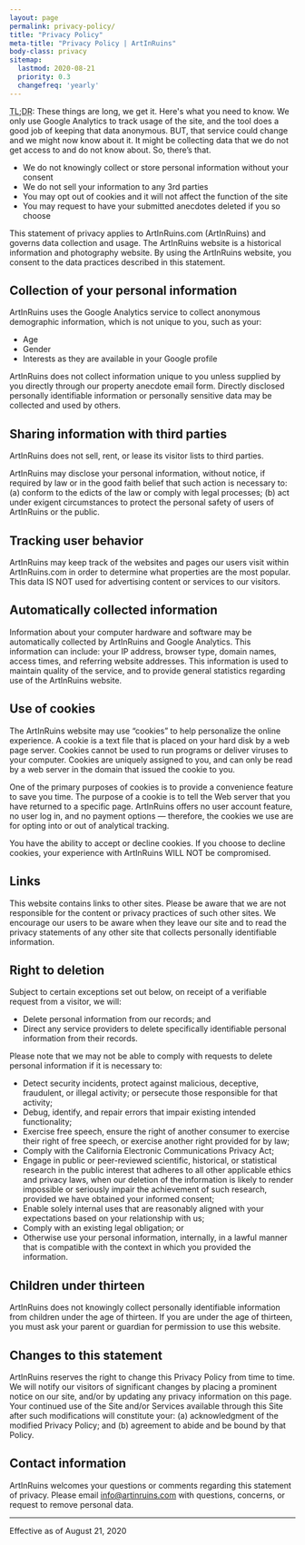 ```yaml
---
layout: page
permalink: privacy-policy/
title: "Privacy Policy"
meta-title: "Privacy Policy | ArtInRuins"
body-class: privacy
sitemap:
  lastmod: 2020-08-21
  priority: 0.3
  changefreq: 'yearly'
---
```


<div class="o__tldr">
  <p><abbr title="Too Long; Didn’t Read">TL;DR</abbr>: These things are long, we get it. Here's what you need to know. We only use Google Analytics to track usage of the site, and the tool does a good job of keeping that data anonymous. BUT, that service could change and we might now know about it. It might be collecting data that we do not get access to and do not know about. So, there’s that. </p>
  <ul>
    <li>We do not knowingly collect or store personal information without your consent</li>
    <li>We do not sell your information to any 3rd parties</li>
    <li>You may opt out of cookies and it will not affect the function of the site</li>
    <li>You may request to have your submitted anecdotes deleted if you so choose</li>
  </ul>
</div>

This statement of privacy applies to ArtInRuins.com (ArtInRuins) and governs data collection and usage. The ArtInRuins website is a historical information and photography website. By using the ArtInRuins website, you consent to the data practices described in this statement. 

## Collection of your personal information

ArtInRuins uses the Google Analytics service to collect anonymous demographic information, which is not unique to you, such as your:

+ Age
+ Gender
+ Interests as they are available in your Google profile

ArtInRuins does not collect information unique to you unless supplied by you directly through our property anecdote email form. Directly disclosed personally identifiable information or personally sensitive data may be collected and used by others. 

## Sharing information with third parties

ArtInRuins does not sell, rent, or lease its visitor lists to third parties.

ArtInRuins may disclose your personal information, without notice, if required by law or in the good faith belief that such action is necessary to: (a) conform to the edicts of the law or comply with legal processes; (b) act under exigent circumstances to protect the personal safety of users of ArtInRuins or the public. 

## Tracking user behavior

ArtInRuins may keep track of the websites and pages our users visit within ArtInRuins.com in order to determine what properties are the most popular. This data IS NOT used for advertising content or services to our visitors. 

## Automatically collected information

Information about your computer hardware and software may be automatically collected by ArtInRuins and Google Analytics. This information can include: your IP address, browser type, domain names, access times, and referring website addresses. This information is used to maintain quality of the service, and to provide general statistics regarding use of the ArtInRuins website. 

## Use of cookies

The ArtInRuins website may use “cookies” to help personalize the online experience. A cookie is a text file that is placed on your hard disk by a web page server. Cookies cannot be used to run programs or deliver viruses to your computer. Cookies are uniquely assigned to you, and can only be read by a web server in the domain that issued the cookie to you. 

One of the primary purposes of cookies is to provide a convenience feature to save you time. The purpose of a cookie is to tell the Web server that you have returned to a specific page. ArtInRuins offers no user account feature, no user log in, and no payment options — therefore, the cookies we use are for opting into or out of analytical tracking.

You have the ability to accept or decline cookies. If you choose to decline cookies, your experience with ArtInRuins WILL NOT be compromised. 

## Links

This website contains links to other sites. Please be aware that we are not responsible for the content or privacy practices of such other sites. We encourage our users to be aware when they leave our site and to read the privacy statements of any other site that collects personally identifiable information.

## Right to deletion

Subject to certain exceptions set out below, on receipt of a verifiable request from a visitor, we will:

+ Delete personal information from our records; and
+ Direct any service providers to delete specifically identifiable personal information from their records.

Please note that we may not be able to comply with requests to delete personal information if it is necessary to:

+ Detect security incidents, protect against malicious, deceptive, fraudulent, or illegal activity; or persecute those responsible for that activity;
+ Debug, identify, and repair errors that impair existing intended functionality;
+ Exercise free speech, ensure the right of another consumer to exercise their right of free speech, or exercise another right provided for by law;
+ Comply with the California Electronic Communications Privacy Act;
+ Engage in public or peer-reviewed scientific, historical, or statistical research in the public interest that adheres to all other applicable ethics and privacy laws, when our deletion of the information is likely to render impossible or seriously impair the achievement of such research, provided we have obtained your informed consent;
+ Enable solely internal uses that are reasonably aligned with your expectations based on your relationship with us;
+ Comply with an existing legal obligation; or
+ Otherwise use your personal information, internally, in a lawful manner that is compatible with the context in which you provided the information.

## Children under thirteen

ArtInRuins does not knowingly collect personally identifiable information from children under the age of thirteen. If you are under the age of thirteen, you must ask your parent or guardian for permission to use this website.

## Changes to this statement

ArtInRuins reserves the right to change this Privacy Policy from time to time. We will notify our visitors of significant changes by placing a prominent notice on our site, and/or by updating any privacy information on this page. Your continued use of the Site and/or Services available through this Site after such modifications will constitute your: (a) acknowledgment of the modified Privacy Policy; and (b) agreement to abide and be bound by that Policy.

## Contact information

ArtInRuins welcomes your questions or comments regarding this statement of privacy. Please email info@artinruins.com with questions, concerns, or request to remove personal data. 

***

Effective as of August 21, 2020